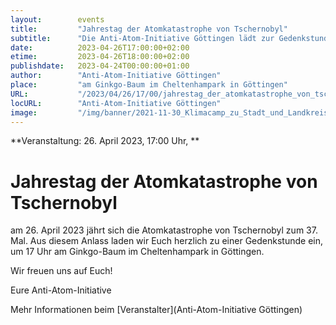 ```yaml
---
layout:        events
title:         "Jahrestag der Atomkatastrophe von Tschernobyl"
subtitle:      "Die Anti-Atom-Initiative Göttingen lädt zur Gedenkstunde"
date:          2023-04-26T17:00:00+02:00
etime:         2023-04-26T18:00:00+02:00
publishdate:   2023-04-24T00:00:00+01:00
author:        "Anti-Atom-Initiative Göttingen"
place:         "am Ginkgo-Baum im Cheltenhampark in Göttingen"
URL:           "/2023/04/26/17/00/jahrestag_der_atomkatastrophe_von_tschernobyl"
locURL:        "Anti-Atom-Initiative Göttingen"
image:         "/img/banner/2021-11-30_Klimacamp_zu_Stadt_und_Landkreis-banner.jpg"
---
```


**Veranstaltung: 26. April 2023, 17:00 Uhr, **

Jahrestag der Atomkatastrophe von Tschernobyl
===========

am 26. April 2023 jährt sich die Atomkatastrophe von Tschernobyl zum 37. Mal.
Aus diesem Anlass laden wir Euch herzlich zu einer Gedenkstunde ein,
um 17 Uhr am Ginkgo-Baum im Cheltenhampark in Göttingen. 

Wir freuen uns auf Euch! 

Eure Anti-Atom-Initiative


Mehr Informationen beim [Veranstalter](Anti-Atom-Initiative Göttingen)
